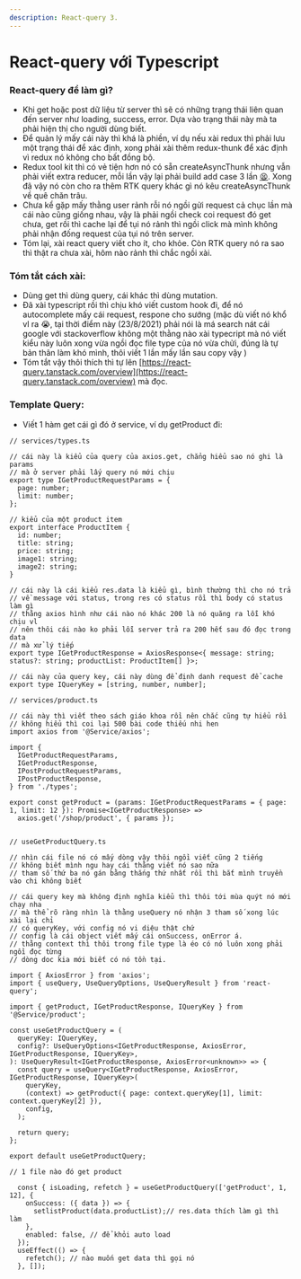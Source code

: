 ```yaml
---
description: React-query 3.
---
```


# React-query với Typescript

### React-query để làm gì?

* Khi get hoặc post dữ liệu từ server thì sẽ có những trạng thái liên quan đến server như loading, success, error. Dựa vào trạng thái này mà ta phải hiện thị cho người dùng biết. 
* Để quản lý mấy cái này thì khá là phiền, ví dụ nếu xài redux thì phải lưu một trạng thái để xác định, xong phải xài thêm redux-thunk để xác định vì redux nó không cho bất đồng bộ.
* Redux tool kit thì có vẻ tiện hơn nó có sẵn createAsyncThunk nhưng vẫn phải viết extra reducer, mỗi lần vậy lại phải build add case 3 lần [😫](https://www.emojimeaning.com/vi/tired-face). Xong đã vậy nó còn cho ra thêm RTK query khác gì nó kêu createAsyncThunk về quê chăn trâu. 
* Chưa kể gặp mấy thằng user rảnh rỗi nó ngồi gửi request cả chục lần mà cái nào cũng giống nhau, vậy là phải ngồi check coi request đó get chưa, get rồi thì cache lại để tụi nó rảnh thì ngồi click mà mình không phải nhận đống request của tụi nó trên server.
* Tóm lại, xài react query viết cho ít, cho khỏe. Còn RTK query nó ra sao thì thật ra chưa xài, hôm nào rảnh thì chắc ngồi xài.

### Tóm tắt cách xài:

* Dùng get thì dùng query, cái khác thì dùng mutation.
* Đã xài typescript rồi thì chịu khó viết custom hook đi, để nó autocomplete mấy cái request, respone cho sướng \(mặc dù viết nó khổ vl ra 😭, tại thời điểm này \(23/8/2021\) phải nói là má search nát cái google với stackoverflow không một thằng nào xài typecript mà nó viết kiểu này luôn xong vừa ngồi đọc file type của nó vừa chửi, đúng là tự bản thân làm khó mình, thôi viết 1 lần mấy lần sau copy vậy \)
* Tóm tắt vậy thôi thích thì tự lên [https://react-query.tanstack.com/overview](https://react-query.tanstack.com/overview) mà đọc.

### Template Query:

* Viết 1 hàm get cái gì đó ở service, ví dụ getProduct đi:

```text
// services/types.ts

// cái này là kiểu của query của axios.get, chẳng hiểu sao nó ghi là params
// mà ở server phải lấy query nó mới chịu
export type IGetProductRequestParams = {
  page: number;
  limit: number;
};

// kiểu của một product item
export interface ProductItem {
  id: number;
  title: string;
  price: string;
  image1: string;
  image2: string;
}

// cái này là cái kiểu res.data là kiểu gì, bình thường thì cho nó trả 
// về message với status, trong res có status rồi thì body có status làm gì
// thằng axios hình như cái nào nó khác 200 là nó quăng ra lỗi khó chịu vl
// nên thôi cái nào ko phải lỗi server trả ra 200 hết sau đó đọc trong data
// mà xử lý tiếp
export type IGetProductResponse = AxiosResponse<{ message: string; status?: string; productList: ProductItem[] }>;

// cái này của query key, cái này dùng để định danh request để cache
export type IQueryKey = [string, number, number];

```

```text
// services/product.ts

// cái này thì viết theo sách giáo khoa rồi nên chắc cũng tự hiểu rồi
// không hiểu thì coi lại 500 bài code thiếu nhi hen
import axios from '@Service/axios';

import {
  IGetProductRequestParams,
  IGetProductResponse,
  IPostProductRequestParams,
  IPostProductResponse,
} from './types';

export const getProduct = (params: IGetProductRequestParams = { page: 1, limit: 12 }): Promise<IGetProductResponse> =>
  axios.get('/shop/product', { params });


```

```text
// useGetProductQuery.ts

// nhìn cái file nó có mấy dòng vậy thôi ngồi viết cũng 2 tiếng
// không biết mình ngu hay cái thằng viết nó sao nữa
// tham số thứ ba nó gán bằng thắng thứ nhất rồi thì bắt mình truyền vào chi không biết

// cái query key mà không định nghĩa kiểu thì thôi tới mùa quýt nó mới chạy nha
// mà thể rõ ràng nhìn là thằng useQuery nó nhận 3 tham số xong lúc xài lại chỉ
// có queryKey, với config nó vi diệu thật chứ 
// config là cái object viết mấy cái onSuccess, onError á.
// thằng context thì thôi trong file type là éo có nó luôn xong phải ngồi đọc từng
// dòng doc kia mới biết có nó tồn tại.

import { AxiosError } from 'axios';
import { useQuery, UseQueryOptions, UseQueryResult } from 'react-query';

import { getProduct, IGetProductResponse, IQueryKey } from '@Service/product';

const useGetProductQuery = (
  queryKey: IQueryKey,
  config?: UseQueryOptions<IGetProductResponse, AxiosError, IGetProductResponse, IQueryKey>,
): UseQueryResult<IGetProductResponse, AxiosError<unknown>> => {
  const query = useQuery<IGetProductResponse, AxiosError, IGetProductResponse, IQueryKey>(
    queryKey,
    (context) => getProduct({ page: context.queryKey[1], limit: context.queryKey[2] }),
    config,
  );

  return query;
};

export default useGetProductQuery;

```

```text
// 1 file nào đó get product

  const { isLoading, refetch } = useGetProductQuery(['getProduct', 1, 12], {
    onSuccess: ({ data }) => {
      setlistProduct(data.productList);// res.data thích làm gì thì làm
    },
    enabled: false, // để khỏi auto load
  });
  useEffect(() => {
    refetch(); // nào muốn get data thì gọi nó
  }, []);
```

